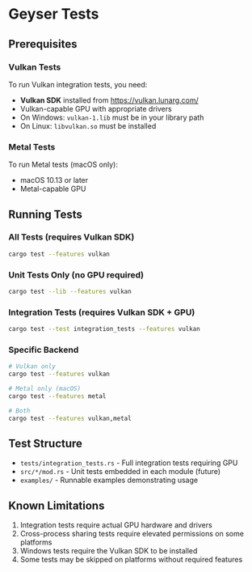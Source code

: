 # Geyser Tests

## Prerequisites

### Vulkan Tests
To run Vulkan integration tests, you need:
- **Vulkan SDK** installed from https://vulkan.lunarg.com/
- Vulkan-capable GPU with appropriate drivers
- On Windows: `vulkan-1.lib` must be in your library path
- On Linux: `libvulkan.so` must be installed

### Metal Tests
To run Metal tests (macOS only):
- macOS 10.13 or later
- Metal-capable GPU

## Running Tests

### All Tests (requires Vulkan SDK)
```bash
cargo test --features vulkan
```

### Unit Tests Only (no GPU required)
```bash
cargo test --lib --features vulkan
```

### Integration Tests (requires Vulkan SDK + GPU)
```bash
cargo test --test integration_tests --features vulkan
```

### Specific Backend
```bash
# Vulkan only
cargo test --features vulkan

# Metal only (macOS)
cargo test --features metal

# Both
cargo test --features vulkan,metal
```

## Test Structure

- `tests/integration_tests.rs` - Full integration tests requiring GPU
- `src/*/mod.rs` - Unit tests embedded in each module (future)
- `examples/` - Runnable examples demonstrating usage

## Known Limitations

1. Integration tests require actual GPU hardware and drivers
2. Cross-process sharing tests require elevated permissions on some platforms
3. Windows tests require the Vulkan SDK to be installed
4. Some tests may be skipped on platforms without required features
